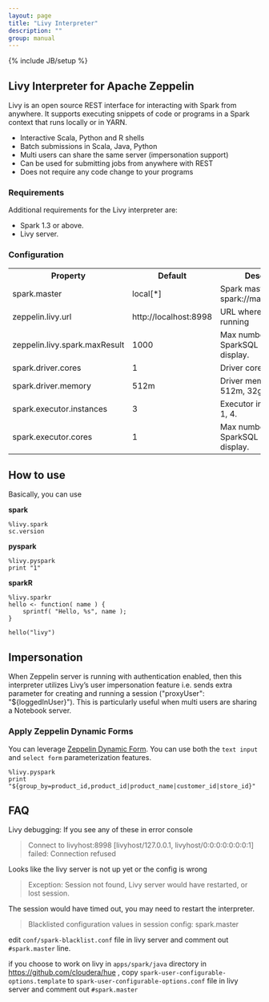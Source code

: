 ```yaml
---
layout: page
title: "Livy Interpreter"
description: ""
group: manual
---
```

{% include JB/setup %}

## Livy Interpreter for Apache Zeppelin
Livy is an open source REST interface for interacting with Spark from anywhere. It supports executing snippets of code or programs in a Spark context that runs locally or in YARN.

* Interactive Scala, Python and R shells
* Batch submissions in Scala, Java, Python
* Multi users can share the same server (impersonation support)
* Can be used for submitting jobs from anywhere with REST
* Does not require any code change to your programs

### Requirements

Additional requirements for the Livy interpreter are:

 * Spark 1.3 or above.
 * Livy server.

### Configuration
<table class="table-configuration">
  <tr>
    <th>Property</th>
    <th>Default</th>
    <th>Description</th>
  </tr>
  <tr>
      <td>spark.master</td>
      <td>local[*]</td>
      <td>Spark master uri. ex) spark://masterhost:7077</td>
    </tr>
  <tr>
    <td>zeppelin.livy.url</td>
    <td>http://localhost:8998</td>
    <td>URL where livy server is running</td>
  </tr>
  <tr>
    <td>zeppelin.livy.spark.maxResult</td>
    <td>1000</td>
    <td>Max number of SparkSQL result to display.</td>
  </tr>
    <tr>
    <td>spark.driver.cores</td>
    <td>1</td>
    <td>Driver cores. ex) 1, 2.</td>
  </tr>
    <tr>
    <td>spark.driver.memory</td>
    <td>512m</td>
    <td>Driver memory. ex) 512m, 32g.</td>
  </tr>
    <tr>
    <td>spark.executor.instances</td>
    <td>3</td>
    <td>Executor instances. ex) 1, 4.</td>
  </tr>
    <tr>
    <td>spark.executor.cores</td>
    <td>1</td>
    <td>Max number of SparkSQL result to display.</td>
  </tr>
</table>



## How to use
Basically, you can use

**spark**

```
%livy.spark
sc.version
```


**pyspark**

```
%livy.pyspark
print "1"
```

**sparkR**

```
%livy.sparkr
hello <- function( name ) {
    sprintf( "Hello, %s", name );
}

hello("livy")
```

## Impersonation
When Zeppelin server is running with authentication enabled, then this interpreter utilizes Livy’s user impersonation feature i.e. sends extra parameter for creating and running a session ("proxyUser": "${loggedInUser}"). This is particularly useful when multi users are sharing a Notebook server.


### Apply Zeppelin Dynamic Forms
You can leverage [Zeppelin Dynamic Form]({{BASE_PATH}}/manual/dynamicform.html). You can use both the `text input` and `select form` parameterization features.

```
%livy.pyspark
print "${group_by=product_id,product_id|product_name|customer_id|store_id}"
```

## FAQ

Livy debugging: If you see any of these in error console

> Connect to livyhost:8998 [livyhost/127.0.0.1, livyhost/0:0:0:0:0:0:0:1] failed: Connection refused

Looks like the livy server is not up yet or the config is wrong

> Exception: Session not found, Livy server would have restarted, or lost session.

The session would have timed out, you may need to restart the interpreter.


> Blacklisted configuration values in session config: spark.master

edit `conf/spark-blacklist.conf` file in livy server and comment out `#spark.master` line.

if you choose to work on livy in `apps/spark/java` directory in https://github.com/cloudera/hue ,
copy `spark-user-configurable-options.template` to `spark-user-configurable-options.conf` file in livy server and comment out `#spark.master` 
